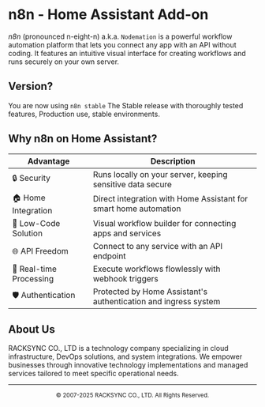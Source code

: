 # n8n - Home Assistant Add-on

*n8n* (pronounced n-eight-n) a.k.a. `Nodemation` is a powerful workflow automation platform that lets you connect any app with an API without coding. It features an intuitive visual interface for creating workflows and runs securely on your own server.

## Version?

You are now using `n8n stable` The Stable release with thoroughly tested features, Production use, stable environments.

## Why n8n on Home Assistant?

| Advantage | Description |
|-----------|-------------|
| 🔒 Security | Runs locally on your server, keeping sensitive data secure |
| 🏠 Home Integration | Direct integration with Home Assistant for smart home automation |
| 🔌 Low-Code Solution | Visual workflow builder for connecting apps and services |
| 🌐 API Freedom | Connect to any service with an API endpoint |
| 🚀 Real-time Processing | Execute workflows flowlessly with webhook triggers |
| 🛡️ Authentication | Protected by Home Assistant's authentication and ingress system |


## About Us

RACKSYNC CO., LTD is a technology company specializing in cloud infrastructure, DevOps solutions, and system integrations. We empower businesses through innovative technology implementations and managed services tailored to meet specific operational needs.

---

<div align="center">
  <small>© 2007-2025 RACKSYNC CO., LTD. All Rights Reserved.</small>
</div>
